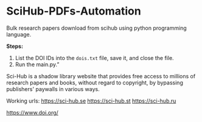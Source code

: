 # SciHub-PDFs-Automation
Bulk research papers download from scihub using python programming language.

**Steps:**
1. List the DOI IDs into the `dois.txt` file, save it, and close the file.
2. Run the main.py.”

Sci-Hub is a shadow library website that provides free access to millions of research papers and books, without regard to copyright, by bypassing publishers' paywalls in various ways.  

Working urls: 
https://sci-hub.se
https://sci-hub.st
https://sci-hub.ru

https://www.doi.org/
